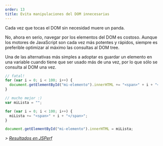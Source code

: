 ```yaml
---
order: 13
title: Evita manipulaciones del DOM innecesarias
---
```


Cada vez que tocas el DOM sin necesidad muere un panda.

No, ahora en serio, navegar por los elementos del DOM es costoso. Aunque los motores de JavaScript son cada vez más potentes y rápidos, siempre es preferible optimizar al máximo las consultas al DOM tree.

Una de las alternativas más simples a adoptar es guardar un elemento en una variable cuando tiene que ser usado más de una vez, por lo que sólo se consulta al DOM una vez.

```js
// fatal!
for (var i = 0; i < 100; i++) {
  document.getElementById("mi-elemento").innerHTML += "<span>" + i + "</span>";
}
```


```js
// mucho mejor :)
var miLista = "";

for (var i = 0; i < 100; i++) {
  miLista += "<span>" + i + "</span>";
}

document.getElementById("mi-elemento").innerHTML = miLista;
```

*> [Resultados en JSPerf](http://jsperf.com/browser-diet-dom-manipulation/11)*
